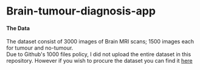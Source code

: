 # Brain-tumour-diagnosis-app

#### The Data
The dataset consist of 3000 images of Brain MRI scans; 1500 images each for tumour and no-tumour.  
Due to Github's 1000 files policy, I did not upload the entire dataset in this repository. However if you wish to procure the dataset you can find it [here](https://www.kaggle.com/datasets/ahmedhamada0/brain-tumor-detection)
